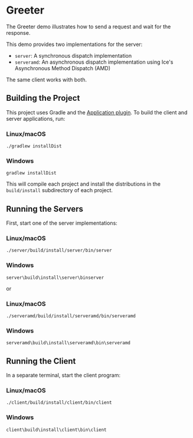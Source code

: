 # Greeter

The Greeter demo illustrates how to send a request and wait for the response.

This demo provides two implementations for the server:
- `server`: A synchronous dispatch implementation
- `serveramd`: An asynchronous dispatch implementation using Ice's Asynchronous Method Dispatch (AMD)

The same client works with both.

## Building the Project

This project uses Gradle and the [Application plugin]. To build the client and server applications, run:

### Linux/macOS

```shell
./gradlew installDist
```

### Windows

```shell
gradlew installDist
```

This will compile each project and install the distributions in the `build/install` subdirectory of each project.

## Running the Servers

First, start one of the server implementations:

### Linux/macOS

```shell
./server/build/install/server/bin/server
```

### Windows

```shell
server\build\install\server\binserver
```

or

### Linux/macOS

```shell
./serveramd/build/install/serveramd/bin/serveramd
```

### Windows

```shell
serveramd\build\install\serveramd\bin\serveramd
```

## Running the Client

In a separate terminal, start the client program:

### Linux/macOS

```shell
./client/build/install/client/bin/client
```

### Windows

```shell
client\build\install\client\bin\client
```

[Application plugin]: https://docs.gradle.org/current/userguide/application_plugin.html
